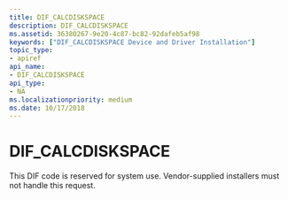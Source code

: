 ```yaml
---
title: DIF_CALCDISKSPACE
description: DIF_CALCDISKSPACE
ms.assetid: 36380267-9e20-4c87-bc82-92dafeb5af98
keywords: ["DIF_CALCDISKSPACE Device and Driver Installation"]
topic_type:
- apiref
api_name:
- DIF_CALCDISKSPACE
api_type:
- NA
ms.localizationpriority: medium
ms.date: 10/17/2018
---
```


# DIF_CALCDISKSPACE


This DIF code is reserved for system use. Vendor-supplied installers must not handle this request.

 

 





